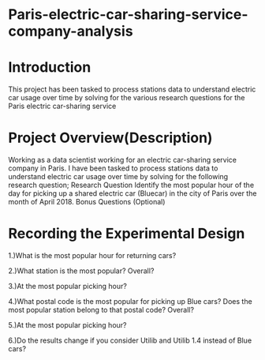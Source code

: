 # Paris-electric-car-sharing-service-company-analysis
# Introduction

This project has been tasked to process stations data to understand electric car usage over time by solving for the various research questions for the Paris electric car-sharing service
# Project Overview(Description)

Working as a data scientist working for an electric car-sharing service company in Paris. I have been tasked to process stations data to understand electric car usage over time by solving for the following research question;
Research Question
Identify the most popular hour of the day for picking up a shared electric car (Bluecar) in the city of Paris over the month of April 2018.
Bonus Questions (Optional)

# Recording the Experimental Design

1.)What is the most popular hour for returning cars?

2.)What station is the most popular?
Overall?

3.)At the most popular picking hour?

4.)What postal code is the most popular for picking up Blue cars? Does the most popular station belong to that postal code?
Overall?

5.)At the most popular picking hour?

6.)Do the results change if you consider Utilib and Utilib 1.4 instead of Blue cars? 
